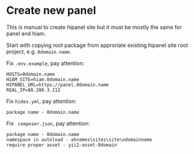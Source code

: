 # Create new panel

This is manual to create hipanel site but it must be mostly the same for panel and hiam.

Start with copying root package from approriate existing hipanel site root project, e.g. `0domain.name`.

Fix `.env.example`, pay attention:

    HOSTS=0domain.name
    HIAM_SITE=hiam.0domain.name
    HIPANEL_URL=https://panel.0domain.name
    REAL_IP=88.208.3.112

Fix `hidev.yml`, pay attention:

    package name - 0domain.name

Fix ` composer.json`, pay attention:

    package name - 0domain.name
    namespace in autoload - ahnames\sites\site\odomainname
    require proper asset - yii2-asset-0domain
